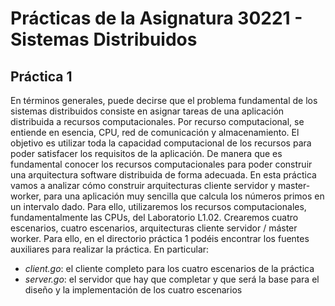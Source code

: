 # Prácticas de la Asignatura 30221 - Sistemas Distribuidos
## Práctica 1
En términos generales, puede decirse que el problema fundamental de los sistemas distribuidos consiste en asignar tareas de una aplicación distribuida a recursos computacionales. Por recurso computacional, se entiende en esencia, CPU, red de comunicación y almacenamiento. El objetivo es utilizar toda la capacidad computacional de los recursos para poder satisfacer los requisitos de la aplicación. De manera que es fundamental conocer los recursos computacionales para poder construir una arquitectura software distribuida de forma adecuada. En esta práctica vamos a analizar cómo construir arquitecturas cliente servidor y master-worker, para una aplicación muy sencilla que calcula los números primos en un intervalo dado. Para ello, utilizaremos los recursos computacionales, fundamentalmente las CPUs, del Laboratorio L1.02. Crearemos cuatro escenarios, cuatro escenarios, arquitecturas cliente servidor / máster worker. Para ello, en el directorio práctica 1 podéis encontrar los fuentes auxiliares para realizar la práctica. En particular:
- *client.go*: el cliente completo para los cuatro escenarios de la práctica
- *server.go*: el servidor que hay que completar y que será la base para el diseño y la implementación de los cuatro escenarios
